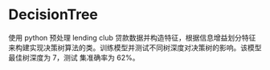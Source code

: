 # DecisionTree
使用 python 预处理 lending club 贷款数据并构造特征，根据信息增益划分特征来构建实现决策树算法的类。训练模型并测试不同树深度对决策树的影响。该模型最佳树深度为 7，测试 集准确率为 62%。
